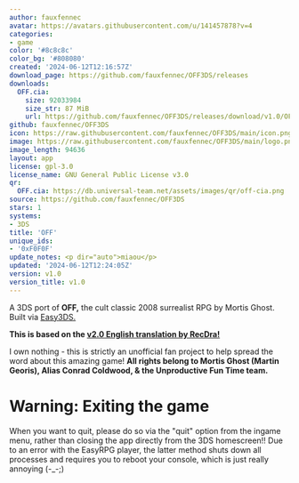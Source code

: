 ```yaml
---
author: fauxfennec
avatar: https://avatars.githubusercontent.com/u/141457878?v=4
categories:
- game
color: '#8c8c8c'
color_bg: '#808080'
created: '2024-06-12T12:16:57Z'
download_page: https://github.com/fauxfennec/OFF3DS/releases
downloads:
  OFF.cia:
    size: 92033984
    size_str: 87 MiB
    url: https://github.com/fauxfennec/OFF3DS/releases/download/v1.0/OFF.cia
github: fauxfennec/OFF3DS
icon: https://raw.githubusercontent.com/fauxfennec/OFF3DS/main/icon.png
image: https://raw.githubusercontent.com/fauxfennec/OFF3DS/main/logo.png
image_length: 94636
layout: app
license: gpl-3.0
license_name: GNU General Public License v3.0
qr:
  OFF.cia: https://db.universal-team.net/assets/images/qr/off-cia.png
source: https://github.com/fauxfennec/OFF3DS
stars: 1
systems:
- 3DS
title: 'OFF'
unique_ids:
- '0xF0F0F'
update_notes: <p dir="auto">miaou</p>
updated: '2024-06-12T12:24:05Z'
version: v1.0
version_title: v1.0
---
```

A 3DS port of **OFF,** the cult classic 2008 surrealist RPG by Mortis Ghost. Built via [Easy3DS.](https://github.com/msikma/Easy3DS)

**This is based on the [v2.0 English translation by RecDra!](https://forum.starmen.net/forum/Fan/Games/OFF-by-Mortis-Ghost/page/3#post1907821)**

I own nothing - this is strictly an unofficial fan project to help spread the word about this amazing game!
**All rights belong to Mortis Ghost (Martin Georis), Alias Conrad Coldwood, & the Unproductive Fun Time team.**

# Warning: Exiting the game
When you want to quit, please do so via the "quit" option from the ingame menu, rather than closing the app directly from the 3DS homescreen!! Due to an error with the EasyRPG player, the latter method shuts down all processes and requires you to reboot your console, which is just really annoying (⁠-⁠_⁠-⁠;⁠)